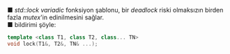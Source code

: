 ■ _std::lock variadic_ fonksiyon şablonu, bir _deadlock_ riski olmaksızın birden fazla _mutex_'in edinilmesini sağlar.<br>
■ bildirimi şöyle: <br>

```cpp
template <class T1, class T2, class... TN>
void lock(T1&, T2&, TN& ...);
```
